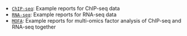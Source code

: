 - [`ChIP-seq`](ChIP-seq): Example reports for ChIP-seq data
- [`RNA-seq`](RNA-seq): Example reports for RNA-seq data
- [`MOFA`](MOFA): Example reports for multi-omics factor analysis of
  ChIP-seq and RNA-seq together
